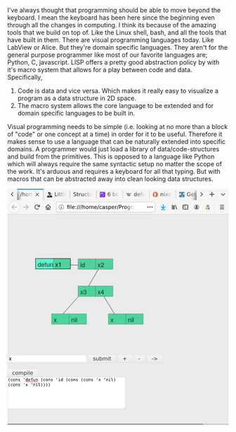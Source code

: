 I've always thought that programming should be able to move beyond the
keyboard. I mean the keyboard has been here since the beginning even through
all the changes in computing. I think its because of the amazing tools that we
build on top of. Like the Linux shell, bash, and all the tools that have built
in them.
There are visual programming languages today. Like LabView or Alice. But
they're domain specific languages. They aren't for the general purpose
programmer like most of our favorite languages are; Python, C, javascript.
LISP offers a pretty good abstraction policy by with it's macro system that
allows for a play between code and data. Specifically,
1. Code is data and vice versa. Which makes it really easy to visualize a
   program as a data structure in 2D space.
2. The macro system allows the core language to be extended and for domain
   specific languages to be built in.

Visual programming needs to be simple (i.e. looking at no more than a block of "code" or one
concept at a time) in order for it to be useful. Therefore it makes sense to
use a language that can be naturally extended into specific domains. A
programmer would just load a library of data/code-structures and build from the
primitives. This is opposed to a language like Python which will always
require the same syntactic setup no matter the scope of the work. It's arduous
and requires a keyboard for all that typing. But with macros that can be
abstracted away into clean looking data structures.

![defun id example](https://github.com/jaybutera/quickscript/blob/master/media/id_screenshot.png)
